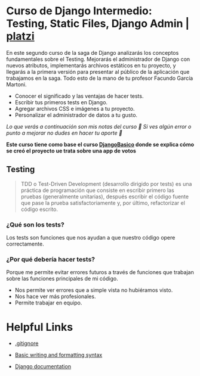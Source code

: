 # Curso de Django Intermedio: Testing, Static Files, Django Admin | [platzi](https://platzi.com/cursos/django-intermedio/)
 
En este segundo curso de la saga de Django analizarás los conceptos fundamentales sobre el Testing. Mejorarás el administrador de Django con nuevos atributos, implementarás archivos estáticos en tu proyecto, y llegarás a la primera versión para presentar al público de la aplicación que trabajamos en la saga. Todo esto de la mano de tu profesor Facundo García Martoni.

- Conocer el significado y las ventajas de hacer tests.
- Escribir tus primeros tests en Django.
- Agregar archivos CSS e imágenes a tu proyecto.
- Personalizar el administrador de datos a tu gusto.

*Lo que verás a continuación son mis notas del curso 🚀 Si ves algún error o punto a mejorar no dudes en hacer tu aporte 💚*


**Este curso tiene como base el curso [DjangoBasico](https://github.com/UnMecaNiko/djangoBasico) donde se explica cómo se creó el proyecto ue trata sobre una app de votos**

## Testing

>TDD o Test-Driven Development (desarrollo dirigido por tests) es una práctica de programación que consiste en escribir primero las pruebas (generalmente unitarias), después escribir el código fuente que pase la prueba satisfactoriamente y, por último, refactorizar el código escrito.

### ¿Qué son los tests?

Los tests son funciones que nos ayudan a que nuestro código opere correctamente.

### ¿Por qué debería hacer tests?

Porque me permite evitar errores futuros a través de funciones que trabajan sobre las funciones principales de mi código.

- Nos permite ver errores que a simple vista no hubiéramos visto.
- Nos hace ver más profesionales.
- Permite trabajar en equipo.
















# Helpful Links

- [.gitignore](https://www.toptal.com/developers/gitignore)

- [Basic writing and formatting syntax](https://docs.github.com/es/get-started/writing-on-github/getting-started-with-writing-and-formatting-on-github/basic-writing-and-formatting-syntax)

- [Django documentation](https://docs.djangoproject.com/en/3.2/)



